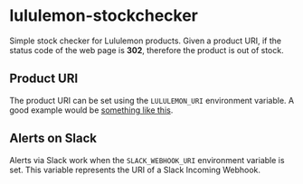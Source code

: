 # lululemon-stockchecker

Simple stock checker for Lululemon products. Given a product URI, if the status code of the web page is **302**, therefore the product is out of stock.

## Product URI

The product URI can be set using the `LULULEMON_URI` environment variable. A good example would be [something like this](https://shop.lululemon.com/p/bags/New-Crew-Backpack/_/prod9371063?color=45957&sz=ONESIZE).

## Alerts on Slack

Alerts via Slack work when the `SLACK_WEBHOOK_URI` environment variable is set. This variable represents the URI of a Slack Incoming Webhook.
